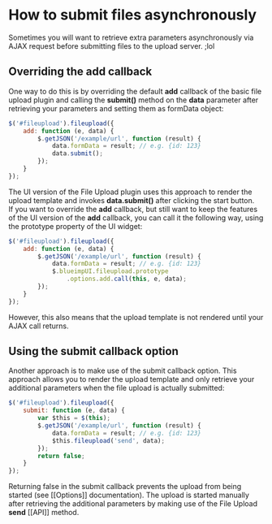 # How to submit files asynchronously
Sometimes you will want to retrieve extra parameters asynchronously via AJAX request before submitting files to the upload server.
;lol
## Overriding the add callback
One way to do this is by overriding the default **add** callback of the basic file upload plugin and calling the **submit()** method on the **data** parameter after retrieving your parameters and setting them as formData object:

```js
$('#fileupload').fileupload({
    add: function (e, data) {
        $.getJSON('/example/url', function (result) {
            data.formData = result; // e.g. {id: 123}
            data.submit();
        });
    } 
});
```

The UI version of the File Upload plugin uses this approach to render the upload template and invokes **data.submit()** after clicking the start button.  
If you want to override the **add** callback, but still want to keep the features of the UI version of the **add** callback, you can call it the following way, using the prototype property of the UI widget:

```js
$('#fileupload').fileupload({
    add: function (e, data) {
        $.getJSON('/example/url', function (result) {
            data.formData = result; // e.g. {id: 123}
            $.blueimpUI.fileupload.prototype
                .options.add.call(this, e, data);
        });
    } 
});
```

However, this also means that the upload template is not rendered until your AJAX call returns.

## Using the submit callback option
Another approach is to make use of the submit callback option. This approach allows you to render the upload template and only retrieve your additional parameters when the file upload is actually submitted:

```js
$('#fileupload').fileupload({
    submit: function (e, data) {
        var $this = $(this);
        $.getJSON('/example/url', function (result) {
            data.formData = result; // e.g. {id: 123}
            $this.fileupload('send', data);
        });
        return false;
    } 
});
```

Returning false in the submit callback prevents the upload from being started (see [[Options]] documentation). The upload is started manually after retrieving the additional parameters by making use of the File Upload **send** [[API]] method.